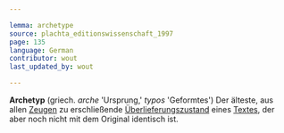 ```yaml
---

lemma: archetype
source: plachta_editionswissenschaft_1997
page: 135
language: German
contributor: wout
last_updated_by: wout

---
```


**Archetyp** (griech. _arche_ 'Ursprung,' _typos_ 'Geformtes') Der älteste, aus allen [Zeugen](witness.html) zu erschließende [Überlieferungszustand](textualTransmission.html) eines [Textes](text.html), der aber noch nicht mit dem Original identisch ist.
